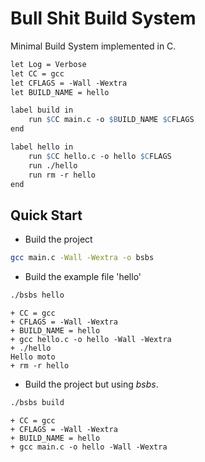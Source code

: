 # Bull Shit Build System
Minimal Build System implemented in C.

``` makefile
let Log = Verbose
let CC = gcc
let CFLAGS = -Wall -Wextra
let BUILD_NAME = hello

label build in
    run $CC main.c -o $BUILD_NAME $CFLAGS
end

label hello in
    run $CC hello.c -o hello $CFLAGS
    run ./hello
    run rm -r hello
end
```

## Quick Start
- Build the project
``` bash
gcc main.c -Wall -Wextra -o bsbs
```
- Build the example file 'hello'
``` bash
./bsbs hello
```
``` console
+ CC = gcc
+ CFLAGS = -Wall -Wextra
+ BUILD_NAME = hello
+ gcc hello.c -o hello -Wall -Wextra
+ ./hello
Hello moto
+ rm -r hello
```

- Build the project but using *bsbs*.
``` bash
./bsbs build
```
``` console
+ CC = gcc
+ CFLAGS = -Wall -Wextra
+ BUILD_NAME = hello
+ gcc main.c -o hello -Wall -Wextra
```
